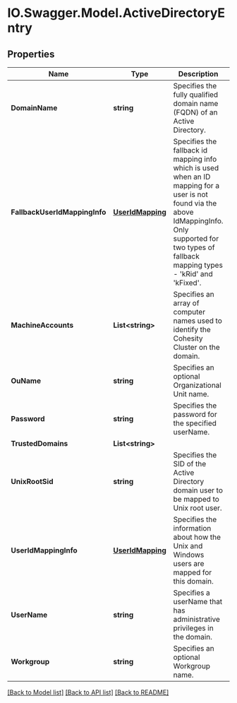 # IO.Swagger.Model.ActiveDirectoryEntry
## Properties

Name | Type | Description | Notes
------------ | ------------- | ------------- | -------------
**DomainName** | **string** | Specifies the fully qualified domain name (FQDN) of an Active Directory. | [optional] 
**FallbackUserIdMappingInfo** | [**UserIdMapping**](UserIdMapping.md) | Specifies the fallback id mapping info which is used when an ID mapping for a user is not found via the above IdMappingInfo. Only supported for two types of fallback mapping types - &#39;kRid&#39; and &#39;kFixed&#39;. | [optional] 
**MachineAccounts** | **List&lt;string&gt;** | Specifies an array of computer names used to identify the Cohesity Cluster on the domain. | [optional] 
**OuName** | **string** | Specifies an optional Organizational Unit name. | [optional] 
**Password** | **string** | Specifies the password for the specified userName. | [optional] 
**TrustedDomains** | **List&lt;string&gt;** |  | [optional] 
**UnixRootSid** | **string** | Specifies the SID of the Active Directory domain user to be mapped to Unix root user. | [optional] 
**UserIdMappingInfo** | [**UserIdMapping**](UserIdMapping.md) | Specifies the information about how the Unix and Windows users are mapped for this domain. | [optional] 
**UserName** | **string** | Specifies a userName that has administrative privileges in the domain. | [optional] 
**Workgroup** | **string** | Specifies an optional Workgroup name. | [optional] 

[[Back to Model list]](../README.md#documentation-for-models) [[Back to API list]](../README.md#documentation-for-api-endpoints) [[Back to README]](../README.md)


